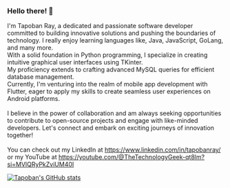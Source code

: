 ### Hello there! 👋
I'm Tapoban Ray, a dedicated and passionate software developer committed to building innovative solutions and pushing the boundaries of technology. I really enjoy learning languages like, Java, JavaScript, GoLang, and many more. <br>With a solid foundation in Python programming, I specialize in creating intuitive graphical user interfaces using TKinter. <br>My proficiency extends to crafting advanced MySQL queries for efficient database management. <br>Currently, I'm venturing into the realm of mobile app development with Flutter, eager to apply my skills to create seamless user experiences on Android platforms. <br><br>I believe in the power of collaboration and am always seeking opportunities to contribute to open-source projects and engage with like-minded developers. Let's connect and embark on exciting journeys of innovation together!
<br><br> You can check out my LinkedIn at https://www.linkedin.com/in/tapobanray/ or my YouTube at https://youtube.com/@TheTechnologyGeek-qt8lm?si=MVlQRyPkZviUM40I

[![Tapoban's GitHub stats](https://github-readme-stats.vercel.app/api?username=tapoban123)](https://github.com/tapoban123/github-readme-stats)

<!--
**tapoban123/tapoban123** is a ✨ _special_ ✨ repository because its `README.md` (this file) appears on your GitHub profile.

Here are some ideas to get you started:

- 🔭 I’m currently working on ...
- 🌱 I’m currently learning ...
- 👯 I’m looking to collaborate on ...
- 🤔 I’m looking for help with ...
- 💬 Ask me about ...
- 📫 How to reach me: ...
- 😄 Pronouns: ...
- ⚡ Fun fact: ...
-->
